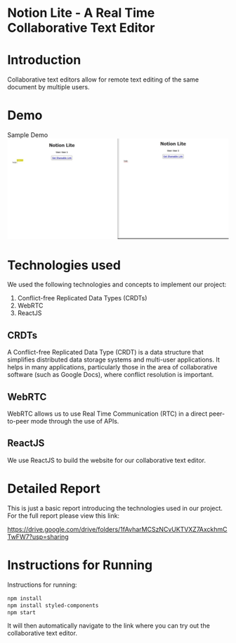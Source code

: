 # Notion Lite - A Real Time Collaborative Text Editor

# Introduction

Collaborative text editors allow for remote text editing of the same document by multiple users.

# Demo
Sample Demo
![Demo](docs/demo.jpg)

# Technologies used

We used the following technologies and concepts to implement our project:
1.  Conflict-free Replicated Data Types (CRDTs)
2.  WebRTC
3.  ReactJS

## CRDTs

A Conflict-free Replicated Data Type (CRDT) is a data structure that simplifies distributed data storage systems and multi-user applications. It helps in many applications, particularly those in the area of collaborative software (such as Google Docs), where conflict resolution is important.

## WebRTC

WebRTC allows us to use Real Time Communication (RTC) in a direct peer-to-peer mode through the use of APIs.

## ReactJS

We use ReactJS to build the website for our collaborative text editor.

# Detailed Report

This is just a basic report introducing the technologies used in our project. For the full report please view this link:

https://drive.google.com/drive/folders/1fAvharMCSzNCvUKTVXZ7AxckhmCTwFW7?usp=sharing

# Instructions for Running

Instructions for running:
```
npm install
npm install styled-components
npm start
```
It will then automatically navigate to the link where you can try out the collaborative text editor.